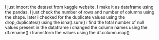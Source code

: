 I just import the dataset from kaggle website.
I make it as dataframe using the pandas.
I just check the number of rows and number of columns using the shape.
later i checked for the duplicate values using the drop_duplicates()
using the isna().sum() i find the total number of null values present in the dataframe
i changed the column names using the df.rename()
i trannsform the values using the df.column.map()


